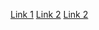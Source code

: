 [Link 1](https://addons.mozilla.org/en-US/firefox/addon/buster-captcha-solver/)
[Link 2](https://tetetetee2e.blogspot.com/2024/03/blog-post.html)
[Link 2](https://addons.mozilla.org/en-US/firefox/addon/tampermonkey/)
